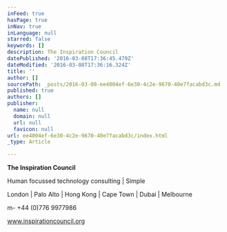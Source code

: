 ```yaml
---
inFeed: true
hasPage: true
inNav: true
inLanguage: null
starred: false
keywords: []
description: The Inspiration Council
datePublished: '2016-03-08T17:36:45.479Z'
dateModified: '2016-03-08T17:36:16.324Z'
title: ''
author: []
sourcePath: _posts/2016-03-08-ee4004ef-6e30-4c2e-9670-40e7facabd3c.md
published: true
authors: []
publisher:
  name: null
  domain: null
  url: null
  favicon: null
url: ee4004ef-6e30-4c2e-9670-40e7facabd3c/index.html
_type: Article

---
```

**The Inspiration Council**

Human focussed technology consulting | Simple

London | Palo Alto | Hong Kong | Cape Town | Dubai | Melbourne

m- +44 (0)776 9977986

www.inspirationcouncil.org